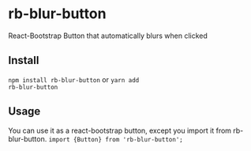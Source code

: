 # rb-blur-button

React-Bootstrap Button that automatically blurs when clicked

## Install

<code>npm install rb-blur-button</code> or <code>yarn add rb-blur-button</code>

## Usage

You can use it as a react-bootstrap button, except you import it from rb-blur-button.
<code>import {Button} from 'rb-blur-button';</code>
